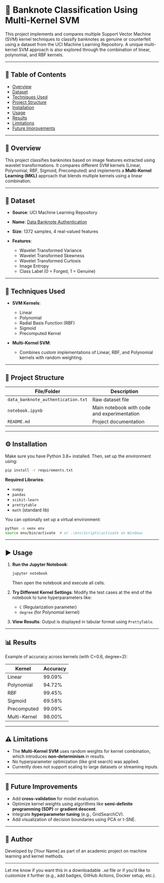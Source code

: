 # 🏦 Banknote Classification Using Multi-Kernel SVM

This project implements and compares multiple Support Vector Machine (SVM) kernel techniques to classify banknotes as genuine or counterfeit using a dataset from the UCI Machine Learning Repository. A unique multi-kernel SVM approach is also explored through the combination of linear, polynomial, and RBF kernels.

---

## 📌 Table of Contents

* [Overview](#overview)
* [Dataset](#dataset)
* [Techniques Used](#techniques-used)
* [Project Structure](#project-structure)
* [Installation](#installation)
* [Usage](#usage)
* [Results](#results)
* [Limitations](#limitations)
* [Future Improvements](#future-improvements)

---

## 🧠 Overview

This project classifies banknotes based on image features extracted using wavelet transformations. It compares different SVM kernels (Linear, Polynomial, RBF, Sigmoid, Precomputed) and implements a **Multi-Kernel Learning (MKL)** approach that blends multiple kernels using a linear combination.

---

## 📂 Dataset

* **Source**: UCI Machine Learning Repository
* **Name**: [Data Banknote Authentication](https://archive.ics.uci.edu/ml/datasets/banknote+authentication)
* **Size**: 1372 samples, 4 real-valued features
* **Features**:

  * Wavelet Transformed Variance
  * Wavelet Transformed Skewness
  * Wavelet Transformed Curtosis
  * Image Entropy
  * Class Label (0 = Forged, 1 = Genuine)

---

## 🧪 Techniques Used

* **SVM Kernels**:

  * Linear
  * Polynomial
  * Radial Basis Function (RBF)
  * Sigmoid
  * Precomputed Kernel
* **Multi-Kernel SVM**:

  * Combines custom implementations of Linear, RBF, and Polynomial kernels with random weighting.

---

## 🧾 Project Structure

| File/Folder                        | Description                                 |
| ---------------------------------- | ------------------------------------------- |
| `data_banknote_authentication.txt` | Raw dataset file                            |
| `notebook.ipynb`                   | Main notebook with code and experimentation |
| `README.md`                        | Project documentation                       |

---

## ⚙️ Installation

Make sure you have Python 3.8+ installed. Then, set up the environment using:

```bash
pip install -r requirements.txt
```

**Required Libraries**:

* `numpy`
* `pandas`
* `scikit-learn`
* `prettytable`
* `math` (standard lib)

You can optionally set up a virtual environment:

```bash
python -m venv env
source env/bin/activate  # or .\env\Scripts\activate on Windows
```

---

## ▶️ Usage

1. **Run the Jupyter Notebook**:

   ```bash
   jupyter notebook
   ```

   Then open the notebook and execute all cells.

2. **Try Different Kernel Settings**:
   Modify the test cases at the end of the notebook to tune hyperparameters like:

   * `C` (Regularization parameter)
   * `degree` (for Polynomial kernel)

3. **View Results**:
   Output is displayed in tabular format using `PrettyTable`.

---

## 📊 Results

Example of accuracy across kernels (with C=0.6, degree=2):

| Kernel       | Accuracy |
| ------------ | -------- |
| Linear       | 99.09%   |
| Polynomial   | 94.72%   |
| RBF          | 99.45%   |
| Sigmoid      | 69.58%   |
| Precomputed  | 99.09%   |
| Multi-Kernel | 98.00%   |

---

## ⚠️ Limitations

* The **Multi-Kernel SVM** uses random weights for kernel combination, which introduces **non-determinism** in results.
* No hyperparameter optimization (like grid search) was applied.
* Currently does not support scaling to large datasets or streaming inputs.

---

## 🚀 Future Improvements

* Add **cross-validation** for model evaluation.
* Optimize kernel weights using algorithms like **semi-definite programming (SDP)** or **gradient descent**.
* Integrate **hyperparameter tuning** (e.g., GridSearchCV).
* Add visualization of decision boundaries using PCA or t-SNE.

---

## 📌 Author

Developed by \[Your Name] as part of an academic project on machine learning and kernel methods.

---

Let me know if you want this in a downloadable `.md` file or if you’d like to customize it further (e.g., add badges, GitHub Actions, Docker setup, etc.).

